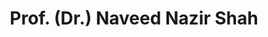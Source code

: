 ---
layout: doctor
profilePic : https://firebasestorage.googleapis.com/v0/b/dr-appointment-booking-app.appspot.com/o/provider%2Fprofile_pic%2FDrNaveed.jpg?alt=media&token=33dd48e6-bf86-458e-b774-6729e97b8772
title: Prof. (Dr.) Naveed Nazir Shah
specialties: Pulmonologist
description: Dr Naveed Nazir Shah is a professor of pulmonology and an interventional pulmonologist having an experience of over 20 years in treatment of chest diseases. After completing his post graduation in pulmonology he has done European Respiratory Fellowship in Interventional Pulmonology front University of Ancona, Italy and also a Fellowship in Pulmonary and Critical Care Medicine, Rosewell Park Cancer Institute Buffalo, New York, USA. He consults patients at BreathEasy at SanatNagar and ChestCare at Zakoora.
yearsOfExp: 20
location: Srinagar
contact: 9622852619
hospitalName: Chest Care
avl_days: opposite Kamili Chemist, near police station, zakura,
_id: a8b466a5ddeeb379556f3024
---